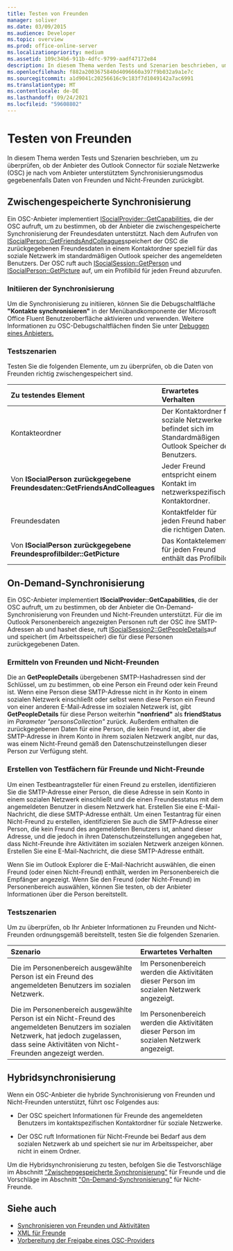 ```yaml
---
title: Testen von Freunden
manager: soliver
ms.date: 03/09/2015
ms.audience: Developer
ms.topic: overview
ms.prod: office-online-server
ms.localizationpriority: medium
ms.assetid: 109c34b6-911b-4dfc-9799-aadf47172e84
description: In diesem Thema werden Tests und Szenarien beschrieben, um zu überprüfen, ob der Anbieter des Outlook Connector für soziale Netzwerke (OSC) je nach vom Anbieter unterstütztem Synchronisierungsmodus gegebenenfalls Daten von Freunden und Nicht-Freunden zurückgibt.
ms.openlocfilehash: f882a2003675840d4096660a397f9b032a9a1e7c
ms.sourcegitcommit: a1d9041c20256616c9c183f7d1049142a7ac6991
ms.translationtype: MT
ms.contentlocale: de-DE
ms.lasthandoff: 09/24/2021
ms.locfileid: "59608802"
---
```

# <a name="testing-friends"></a>Testen von Freunden

In diesem Thema werden Tests und Szenarien beschrieben, um zu überprüfen, ob der Anbieter des Outlook Connector für soziale Netzwerke (OSC) je nach vom Anbieter unterstütztem Synchronisierungsmodus gegebenenfalls Daten von Freunden und Nicht-Freunden zurückgibt.

<a name="olosc_TestingFriends_CachedSync"> </a>

## <a name="cached-synchronization"></a>Zwischengespeicherte Synchronisierung

Ein OSC-Anbieter implementiert [ISocialProvider::GetCapabilities](isocialprovider-getcapabilities.md), die der OSC aufruft, um zu bestimmen, ob der Anbieter die zwischengespeicherte Synchronisierung der Freundesdaten unterstützt. Nach dem Aufrufen von [ISocialPerson::GetFriendsAndColleagues](isocialperson-getfriendsandcolleagues.md)speichert der OSC die zurückgegebenen Freundesdaten in einem Kontaktordner speziell für das soziale Netzwerk im standardmäßigen Outlook speicher des angemeldeten Benutzers. Der OSC ruft auch [ISocialSession::GetPerson](isocialsession-getperson.md) und [ISocialPerson::GetPicture](isocialperson-getpicture.md) auf, um ein Profilbild für jeden Freund abzurufen. 
  
### <a name="initiate-synchronization"></a>Initiieren der Synchronisierung

Um die Synchronisierung zu initiieren, können Sie die Debugschaltfläche **"Kontakte synchronisieren"** in der Menübandkomponente der Microsoft Office Fluent Benutzeroberfläche aktivieren und verwenden. Weitere Informationen zu OSC-Debugschaltflächen finden Sie unter [Debuggen eines Anbieters.](debugging-a-provider.md) 
  
### <a name="test-scenarios"></a>Testszenarien

Testen Sie die folgenden Elemente, um zu überprüfen, ob die Daten von Freunden richtig zwischengespeichert sind.
  
|**Zu testendes Element**|**Erwartetes Verhalten**|
|:-----|:-----|
|Kontakteordner  <br/> |Der Kontaktordner für soziale Netzwerke befindet sich im Standardmäßigen Outlook Speicher des Benutzers.  <br/> |
|Von **ISocialPerson zurückgegebene Freundesdaten::GetFriendsAndColleagues** <br/> |Jeder Freund entspricht einem Kontakt im netzwerkspezifischen Kontaktordner.  <br/> |
|Freundesdaten  <br/> |Kontaktfelder für jeden Freund haben die richtigen Daten.  <br/> |
|Von **ISocialPerson zurückgegebene Freundesprofilbilder::GetPicture** <br/> |Das Kontaktelement für jeden Freund enthält das Profilbild.  <br/> |

<a name="olosc_TestingFriends_OnDemandSync"> </a>

## <a name="on-demand-synchronization"></a>On-Demand-Synchronisierung

Ein OSC-Anbieter implementiert **ISocialProvider::GetCapabilities**, die der OSC aufruft, um zu bestimmen, ob der Anbieter die On-Demand-Synchronisierung von Freunden und Nicht-Freunden unterstützt. Für die im Outlook Personenbereich angezeigten Personen ruft der OSC ihre SMTP-Adressen ab und hashet diese, ruft [ISocialSession2::GetPeopleDetails](isocialsession2-getpeopledetails.md)auf und speichert (im Arbeitsspeicher) die für diese Personen zurückgegebenen Daten. 
  
### <a name="determining-friends-and-non-friends"></a>Ermitteln von Freunden und Nicht-Freunden

Die an **GetPeopleDetails** übergebenen SMTP-Hashadressen sind der Schlüssel, um zu bestimmen, ob eine Person ein Freund oder kein Freund ist. Wenn eine Person diese SMTP-Adresse nicht in ihr Konto in einem sozialen Netzwerk einschließt oder selbst wenn diese Person ein Freund von einer anderen E-Mail-Adresse im sozialen Netzwerk ist, gibt **GetPeopleDetails** für diese Person weiterhin **"nonfriend"** als **friendStatus** im  _Parameter "personsCollection"_ zurück. Außerdem enthalten die zurückgegebenen Daten für eine Person, die kein Freund ist, aber die SMTP-Adresse in ihrem Konto in ihrem sozialen Netzwerk angibt, nur das, was einem Nicht-Freund gemäß den Datenschutzeinstellungen dieser Person zur Verfügung steht. 
  
### <a name="creating-test-subjects-for-friends-and-non-friends"></a>Erstellen von Testfächern für Freunde und Nicht-Freunde

Um einen Testbeantragsteller für einen Freund zu erstellen, identifizieren Sie die SMTP-Adresse einer Person, die diese Adresse in sein Konto in einem sozialen Netzwerk einschließt und die einen Freundesstatus mit dem angemeldeten Benutzer in diesem Netzwerk hat. Erstellen Sie eine E-Mail-Nachricht, die diese SMTP-Adresse enthält. Um einen Testantrag für einen Nicht-Freund zu erstellen, identifizieren Sie auch die SMTP-Adresse einer Person, die kein Freund des angemeldeten Benutzers ist, anhand dieser Adresse, und die jedoch in ihren Datenschutzeinstellungen angegeben hat, dass Nicht-Freunde ihre Aktivitäten im sozialen Netzwerk anzeigen können. Erstellen Sie eine E-Mail-Nachricht, die diese SMTP-Adresse enthält. 
  
Wenn Sie im Outlook Explorer die E-Mail-Nachricht auswählen, die einen Freund (oder einen Nicht-Freund) enthält, werden im Personenbereich die Empfänger angezeigt. Wenn Sie den Freund (oder Nicht-Freund) im Personenbereich auswählen, können Sie testen, ob der Anbieter Informationen über die Person bereitstellt.
  
### <a name="test-scenarios"></a>Testszenarien

Um zu überprüfen, ob Ihr Anbieter Informationen zu Freunden und Nicht-Freunden ordnungsgemäß bereitstellt, testen Sie die folgenden Szenarien.
  
|**Szenario**|**Erwartetes Verhalten**|
|:-----|:-----|
|Die im Personenbereich ausgewählte Person ist ein Freund des angemeldeten Benutzers im sozialen Netzwerk.  <br/> |Im Personenbereich werden die Aktivitäten dieser Person im sozialen Netzwerk angezeigt.  <br/> |
|Die im Personenbereich ausgewählte Person ist ein Nicht-Freund des angemeldeten Benutzers im sozialen Netzwerk, hat jedoch zugelassen, dass seine Aktivitäten von Nicht-Freunden angezeigt werden.  <br/> |Im Personenbereich werden die Aktivitäten dieser Person im sozialen Netzwerk angezeigt.  <br/> |

<a name="olosc_TestingFriends_OnDemandSync"> </a>

## <a name="hybrid-synchronization"></a>Hybridsynchronisierung

Wenn ein OSC-Anbieter die hybride Synchronisierung von Freunden und Nicht-Freunden unterstützt, führt osc Folgendes aus: 
  
- Der OSC speichert Informationen für Freunde des angemeldeten Benutzers im kontaktspezifischen Kontaktordner für soziale Netzwerke.
    
- Der OSC ruft Informationen für Nicht-Freunde bei Bedarf aus dem sozialen Netzwerk ab und speichert sie nur im Arbeitsspeicher, aber nicht in einem Ordner.
    
Um die Hybridsynchronisierung zu testen, befolgen Sie die Testvorschläge im Abschnitt ["Zwischengespeicherte Synchronisierung"](#olosc_TestingFriends_CachedSync) für Freunde und die Vorschläge im Abschnitt ["On-Demand-Synchronisierung"](#olosc_TestingFriends_OnDemandSync) für Nicht-Freunde. 
  
## <a name="see-also"></a>Siehe auch

- [Synchronisieren von Freunden und Aktivitäten](synchronizing-friends-and-activities.md) 
- [XML für Freunde](xml-for-friends.md)
- [Vorbereitung der Freigabe eines OSC-Providers](getting-ready-to-release-an-osc-provider.md)

